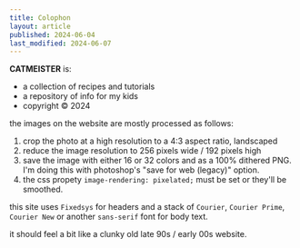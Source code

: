 ```yaml
---
title: Colophon
layout: article
published: 2024-06-04
last_modified: 2024-06-07
---
```


**CATMEISTER** is:

- a collection of recipes and tutorials
- a repository of info for my kids
- copyright &copy; 2024

the images on the website are mostly processed as follows:

1. crop the photo at a high resolution to a 4:3 aspect ratio, landscaped
2. reduce the image resolution to 256 pixels wide / 192 pixels high
3. save the image with either 16 or 32 colors and as a 100% dithered PNG. I'm doing this with photoshop's "save for web (legacy)" option.
4. the css propety `image-rendering: pixelated;` must be set or they'll be smoothed.

this site uses `Fixedsys` for headers and a stack of `Courier`, `Courier Prime`, `Courier New` or another `sans-serif` font for body text.

it should feel a bit like a clunky old late 90s / early 00s website.

